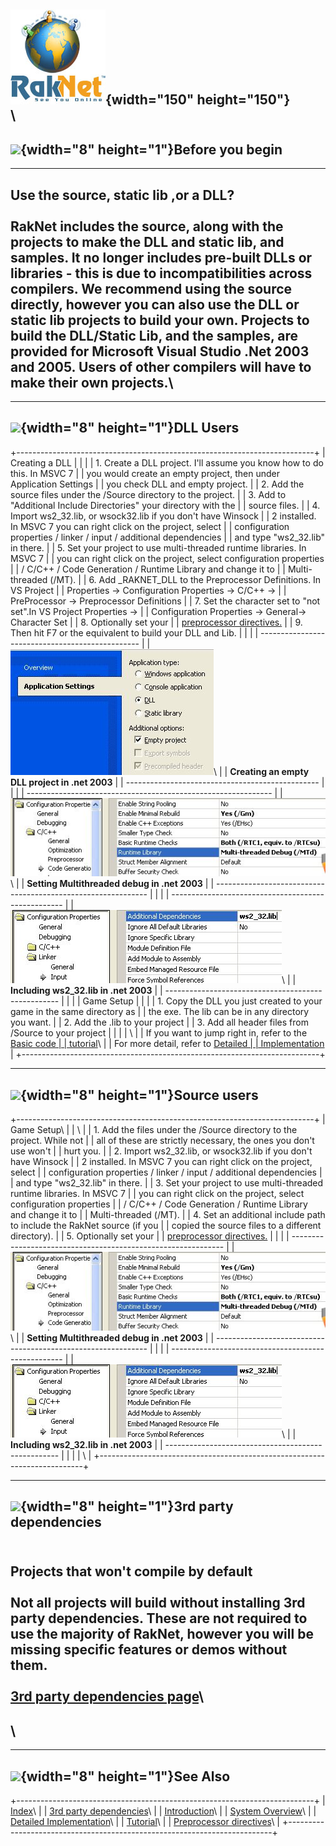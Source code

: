 ![Oculus VR, Inc.](RakNet_Icon_Final-copy.jpg){width="150"
height="150"}\
\
  -------------------------------------------------------
  ![](spacer.gif){width="8" height="1"}Before you begin
  -------------------------------------------------------

  ------------------------------------------------------------------------
  Use the source, static lib ,or a DLL?\
  \
  RakNet includes the source, along with the projects to make the DLL and
  static lib, and samples. It no longer includes pre-built DLLs or
  libraries - this is due to incompatibilities across compilers. We
  recommend using the source directly, however you can also use the DLL or
  static lib projects to build your own.
  Projects to build the DLL/Static Lib, and the samples, are provided for
  Microsoft Visual Studio .Net 2003 and 2005. Users of other compilers
  will have to make their own projects.\
  ------------------------------------------------------------------------

  ------------------------------------------------
  ![](spacer.gif){width="8" height="1"}DLL Users
  ------------------------------------------------

+--------------------------------------------------------------------------+
| Creating a DLL                                                           |
|                                                                          |
| 1.  Create a DLL project. I'll assume you know how to do this. In MSVC 7 |
|     you would create an empty project, then under Application Settings   |
|     you check DLL and empty project.                                     |
| 2.  Add the source files under the /Source directory to the project.     |
| 3.  Add to "Additional Include Directories" your directory with the      |
|     source files.                                                        |
| 4.  Import ws2\_32.lib, or wsock32.lib if you don't have Winsock         |
|     2 installed. In MSVC 7 you can right click on the project, select    |
|     configuration properties / linker / input / additional dependencies  |
|     and type "ws2\_32.lib" in there.                                     |
| 5.  Set your project to use multi-threaded runtime libraries. In MSVC 7  |
|     you can right click on the project, select configuration properties  |
|     / C/C++ / Code Generation / Runtime Library and change it to         |
|     Multi-threaded (/MT).                                                |
| 6.  Add \_RAKNET\_DLL to the Preprocessor Definitions. In VS Project     |
|     Properties -&gt; Configuration Properties -&gt; C/C++ -&gt;          |
|     PreProcessor -&gt; Preprocessor Definitions                          |
| 7.  Set the character set to "not set".In VS Project Properties -&gt;    |
|     Configuration Properties -&gt; General-&gt; Character Set            |
| 8.  Optionally set your                                                  |
|     [preprocessor directives.](preprocessordirectives.html)              |
| 9.  Then hit F7 or the equivalent to build your DLL and Lib.             |
|                                                                          |
|   ------------------------------------------------                       |
|   [![](makedllsmall.jpg)](makedll.jpg)\                                  |
|   **Creating an empty DLL project in .net 2003**                         |
|   ------------------------------------------------                       |
|                                                                          |
|   -------------------------------------------------------------          |
|   [![](multithreadeddebugsmall.jpg)](multithreadeddebug.jpg)\            |
|   **Setting Multithreaded debug in .net 2003**                           |
|   -------------------------------------------------------------          |
|                                                                          |
|   ---------------------------------------------------                    |
|   [![](ws2_32includesmall.jpg)](ws2_32include.jpg)\                      |
|   **Including ws2\_32.lib in .net 2003**                                 |
|   ---------------------------------------------------                    |
|                                                                          |
| Game Setup                                                               |
|                                                                          |
| 1.  Copy the DLL you just created to your game in the same directory as  |
|     the exe. The lib can be in any directory you want.                   |
| 2.  Add the .lib to your project                                         |
| 3.  Add all header files from /Source to your project                    |
|                                                                          |
| \                                                                        |
| If you want to jump right in, refer to the [Basic code                   |
| tutorial](tutorial.html)\                                                |
| For more detail, refer to [Detailed                                      |
| Implementation](detailedimplementation.html)                             |
+--------------------------------------------------------------------------+

  ---------------------------------------------------
  ![](spacer.gif){width="8" height="1"}Source users
  ---------------------------------------------------

+--------------------------------------------------------------------------+
| <span class="RakNetBlueHeader">Game Setup</span>\                        |
| \                                                                        |
| 1.  Add the files under the /Source directory to the project. While not  |
|     all of these are strictly necessary, the ones you don't use won't    |
|     hurt you.                                                            |
| 2.  Import ws2\_32.lib, or wsock32.lib if you don't have Winsock         |
|     2 installed. In MSVC 7 you can right click on the project, select    |
|     configuration properties / linker / input / additional dependencies  |
|     and type "ws2\_32.lib" in there.                                     |
| 3.  Set your project to use multi-threaded runtime libraries. In MSVC 7  |
|     you can right click on the project, select configuration properties  |
|     / C/C++ / Code Generation / Runtime Library and change it to         |
|     Multi-threaded (/MT).                                                |
| 4.  Set an additional include path to include the RakNet source (if you  |
|     copied the source files to a different directory).                   |
| 5.  Optionally set your                                                  |
|     [preprocessor directives.](preprocessordirectives.html)              |
|                                                                          |
|   -------------------------------------------------------------          |
|   [![](multithreadeddebugsmall.jpg)](multithreadeddebug.jpg)\            |
|   **Setting Multithreaded debug in .net 2003**                           |
|   -------------------------------------------------------------          |
|                                                                          |
|   ---------------------------------------------------                    |
|   [![](ws2_32includesmall.jpg)](ws2_32include.jpg)\                      |
|   **Including ws2\_32.lib in .net 2003**                                 |
|   ---------------------------------------------------                    |
|                                                                          |
| \                                                                        |
+--------------------------------------------------------------------------+

  -------------------------------------------------------------
  ![](spacer.gif){width="8" height="1"}3rd party dependencies
  -------------------------------------------------------------

\
<span class="RakNetBlueHeader">Projects that won't compile by
default</span>\
\
Not all projects will build without installing 3rd party dependencies.
These are not required to use the majority of RakNet, however you will
be missing specific features or demos without them.\
\
[3rd party dependencies page](dependencies.html)\
  ---
  \
  ---

  -----------------------------------------------
  ![](spacer.gif){width="8" height="1"}See Also
  -----------------------------------------------

+--------------------------------------------------------------------------+
| [Index](index.html)\                                                     |
| [3rd party dependencies](dependencies.html)\                             |
| [Introduction](introduction.html)\                                       |
| [System Overview](systemoverview.html)\                                  |
| [Detailed Implementation](detailedimplementation.html)\                  |
| [Tutorial](tutorial.html)\                                               |
| [Preprocessor directives](preprocessordirectives.html)\                  |
+--------------------------------------------------------------------------+


